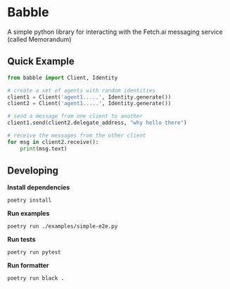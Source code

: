 # Babble

A simple python library for interacting with the Fetch.ai messaging service (called Memorandum)

## Quick Example

```python
from babble import Client, Identity

# create a set of agents with random identities
client1 = Client('agent1.....', Identity.generate())
client2 = Client('agent1.....', Identity.generate())

# send a message from one client to another
client1.send(client2.delegate_address, "why hello there")

# receive the messages from the other client
for msg in client2.receive():
    print(msg.text)
```

## Developing

**Install dependencies**

    poetry install

**Run examples**

    poetry run ./examples/simple-e2e.py

**Run tests**

    poetry run pytest

**Run formatter**

    poetry run black .
